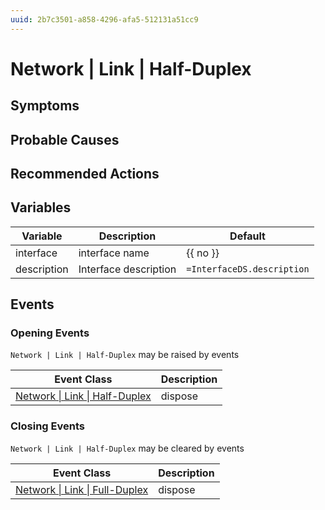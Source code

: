 ```yaml
---
uuid: 2b7c3501-a858-4296-afa5-512131a51cc9
---
```

# Network | Link | Half-Duplex

## Symptoms

## Probable Causes

## Recommended Actions

## Variables

| Variable    | Description           | Default                    |
| ----------- | --------------------- | -------------------------- |
| interface   | interface name        | {{ no }}                   |
| description | Interface description | `=InterfaceDS.description` |

## Events

### Opening Events
`Network | Link | Half-Duplex` may be raised by events

| Event Class                                                                              | Description |
| ---------------------------------------------------------------------------------------- | ----------- |
| [Network \| Link \| Half-Duplex](../event-classes-reference/network/link/half-duplex.md) | dispose     |

### Closing Events
`Network | Link | Half-Duplex` may be cleared by events

| Event Class                                                                              | Description |
| ---------------------------------------------------------------------------------------- | ----------- |
| [Network \| Link \| Full-Duplex](../event-classes-reference/network/link/full-duplex.md) | dispose     |
